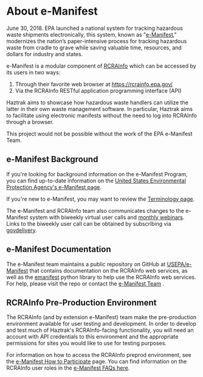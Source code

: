 # About e-Manifest

June 30, 2018. EPA launched a national system for tracking hazardous waste shipments
electronically, this system, known as "[e-Manifest](https://www.epa.gov/e-manifest),"
modernizes the nation’s paper-intensive process for tracking hazardous waste from cradle
to grave while saving valuable time, resources, and dollars for industry and states.

e-Manifest is a modular component of [RCRAInfo](https://rcrainfo.epa.gov/) which can be
accessed by its users in two ways:

1. Through their favorite web browser at https://rcrainfo.epa.gov/
2. Via the RCRAInfo RESTful application programming interface (API)

Haztrak aims to showcase how hazardous waste handlers can utilize the latter in their
own waste management software. In particular, Haztrak aims to facilitate using electronic manifests without the need
to log into RCRAInfo through a browser.

This project would not be possible without the work of the EPA e-Manifest Team.

## e-Manifest Background

If you're looking for background information on the e-Manifest Program, you can find
up-to-date information on the [United States Environmental Protection Agency's e-Manifest
page](https://www.epa.gov/e-manifest).

If you're new to e-Manifest, you may want to review the [Terminology page](./terminology.md).

The e-Manifest and RCRAInfo team also communicates changes to the e-Manifest system
with biweekly virtual user calls
and [monthly webinars](https://www.epa.gov/e-manifest/monthly-webinars-about-hazardous-waste-electronic-manifest-e-manifest).
Links to the biweekly user call can be obtained by subscribing
via [govdelivery](https://public.govdelivery.com/accounts/USEPAORCR/subscriber/new).

## e-Manifest Documentation

The e-Manifest team maintains a public repository on GitHub
at [USEPA/e-Manifest](https://github.com/USEPA/e-manifest) that contains
documentation on the RCRAInfo web services, as well as
the [emanifest](https://pypi.org/project/emanifest/) python
library to help use the RCRAInfo web services.
For help, please visit the repo or contact the
[e-Manifest Team](https://www.epa.gov/e-manifest/forms/contact-us-about-hazardous-waste-electronic-manifest-system)
.

## RCRAInfo Pre-Production Environment

The RCRAInfo (and by extension e-Manifest) team make the pre-production
environment available for user testing and development. In order to develop and test
much of Haztrak's RCRAInfo-facing functionality, you will need an account with API
credentials to this environment and the appropriate permissions for sites you would
like to use for testing purposes.

For information on how to access the RCRAInfo preprod environment, see
the [e-Manifest How to Participate](https://www.epa.gov/e-manifest/how-participate-testing-hazardous-waste-electronic-manifest-system-e-manifest)
page. You can find information on the RCRAInfo user roles in the [e-Manifest FAQs
here](https://www.epa.gov/e-manifest/frequent-questions-about-e-manifest#user_question6).
